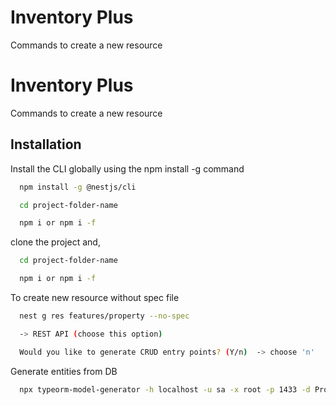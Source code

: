 # Inventory Plus

Commands to create a new resource

# Inventory Plus

Commands to create a new resource

## Installation

Install the CLI globally using the npm install -g command

```bash
  npm install -g @nestjs/cli

  cd project-folder-name

  npm i or npm i -f
```

clone the project and,

```bash
  cd project-folder-name

  npm i or npm i -f
```

To create new resource without spec file

```bash
  nest g res features/property --no-spec

  -> REST API (choose this option)

  Would you like to generate CRUD entry points? (Y/n)  -> choose 'n'
```

Generate entities from DB

```bash
  npx typeorm-model-generator -h localhost -u sa -x root -p 1433 -d ProPlus -e mssql -o ./src/migration --noConfig true
```
